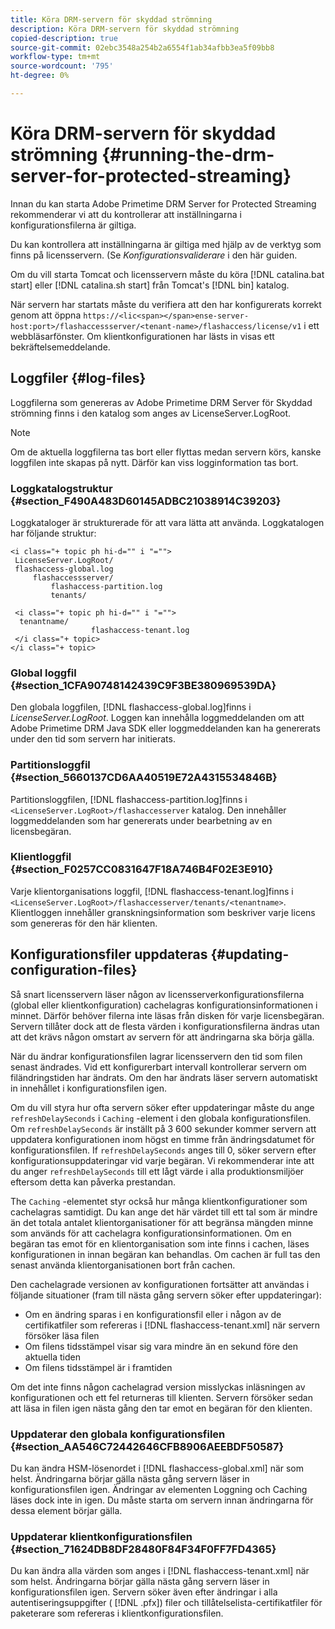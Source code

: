 ```yaml
---
title: Köra DRM-servern för skyddad strömning
description: Köra DRM-servern för skyddad strömning
copied-description: true
source-git-commit: 02ebc3548a254b2a6554f1ab34afbb3ea5f09bb8
workflow-type: tm+mt
source-wordcount: '795'
ht-degree: 0%

---
```


# Köra DRM-servern för skyddad strömning {#running-the-drm-server-for-protected-streaming}

Innan du kan starta Adobe Primetime DRM Server for Protected Streaming rekommenderar vi att du kontrollerar att inställningarna i konfigurationsfilerna är giltiga.

Du kan kontrollera att inställningarna är giltiga med hjälp av de verktyg som finns på licensservern. (Se *Konfigurationsvaliderare* i den här guiden.

Om du vill starta Tomcat och licensservern måste du köra [!DNL catalina.bat start] eller [!DNL catalina.sh start] från Tomcat&#39;s [!DNL bin] katalog.

När servern har startats måste du verifiera att den har konfigurerats korrekt genom att öppna `https://<lic<span></span>ense-server-host:port>/flashaccessserver/<tenant-name>/flashaccess/license/v1` i ett webbläsarfönster. Om klientkonfigurationen har lästs in visas ett bekräftelsemeddelande.

## Loggfiler {#log-files}

Loggfilerna som genereras av Adobe Primetime DRM Server för Skyddad strömning finns i den katalog som anges av LicenseServer.LogRoot.

>[!NOTE]
>
>Om de aktuella loggfilerna tas bort eller flyttas medan servern körs, kanske loggfilen inte skapas på nytt. Därför kan viss logginformation tas bort.

### Loggkatalogstruktur {#section_F490A483D60145ADBC21038914C39203}

Loggkataloger är strukturerade för att vara lätta att använda. Loggkatalogen har följande struktur:

```
<i class="+ topic ph hi-d="" i "="">
 LicenseServer.LogRoot/ 
 flashaccess-global.log 
     flashaccessserver/ 
         flashaccess-partition.log 
         tenants/ 
             
 <i class="+ topic ph hi-d="" i "="">
  tenantname/ 
                  flashaccess-tenant.log
 </i class="+ topic>
</i class="+ topic>
```

### Global loggfil {#section_1CFA90748142439C9F3BE380969539DA}

Den globala loggfilen, [!DNL flashaccess-global.log]finns i *LicenseServer.LogRoot*. Loggen kan innehålla loggmeddelanden om att Adobe Primetime DRM Java SDK eller loggmeddelanden kan ha genererats under den tid som servern har initierats.

### Partitionsloggfil {#section_5660137CD6AA40519E72A4315534846B}

Partitionsloggfilen, [!DNL flashaccess-partition.log]finns i `<LicenseServer.LogRoot>/flashaccesserver` katalog. Den innehåller loggmeddelanden som har genererats under bearbetning av en licensbegäran.

### Klientloggfil {#section_F0257CC0831647F18A746B4F02E3E910}

Varje klientorganisations loggfil, [!DNL flashaccess-tenant.log]finns i `<LicenseServer.LogRoot>/flashaccesserver/tenants/<tenantname>`. Klientloggen innehåller granskningsinformation som beskriver varje licens som genereras för den här klienten.

## Konfigurationsfiler uppdateras {#updating-configuration-files}

Så snart licensservern läser någon av licensserverkonfigurationsfilerna (global eller klientkonfiguration) cachelagras konfigurationsinformationen i minnet. Därför behöver filerna inte läsas från disken för varje licensbegäran. Servern tillåter dock att de flesta värden i konfigurationsfilerna ändras utan att det krävs någon omstart av servern för att ändringarna ska börja gälla.

När du ändrar konfigurationsfilen lagrar licensservern den tid som filen senast ändrades. Vid ett konfigurerbart intervall kontrollerar servern om filändringstiden har ändrats. Om den har ändrats läser servern automatiskt in innehållet i konfigurationsfilen igen.

Om du vill styra hur ofta servern söker efter uppdateringar måste du ange `refreshDelaySeconds` i `Caching` -element i den globala konfigurationsfilen. Om `refreshDelaySeconds` är inställt på 3 600 sekunder kommer servern att uppdatera konfigurationen inom högst en timme från ändringsdatumet för konfigurationsfilen. If `refreshDelaySeconds` anges till 0, söker servern efter konfigurationsuppdateringar vid varje begäran. Vi rekommenderar inte att du anger `refreshDelaySeconds` till ett lågt värde i alla produktionsmiljöer eftersom detta kan påverka prestandan.

The `Caching` -elementet styr också hur många klientkonfigurationer som cachelagras samtidigt. Du kan ange det här värdet till ett tal som är mindre än det totala antalet klientorganisationer för att begränsa mängden minne som används för att cachelagra konfigurationsinformationen. Om en begäran tas emot för en klientorganisation som inte finns i cachen, läses konfigurationen in innan begäran kan behandlas. Om cachen är full tas den senast använda klientorganisationen bort från cachen.

Den cachelagrade versionen av konfigurationen fortsätter att användas i följande situationer (fram till nästa gång servern söker efter uppdateringar):

* Om en ändring sparas i en konfigurationsfil eller i någon av de certifikatfiler som refereras i [!DNL flashaccess-tenant.xml] när servern försöker läsa filen
* Om filens tidsstämpel visar sig vara mindre än en sekund före den aktuella tiden
* Om filens tidsstämpel är i framtiden

Om det inte finns någon cachelagrad version misslyckas inläsningen av konfigurationen och ett fel returneras till klienten. Servern försöker sedan att läsa in filen igen nästa gång den tar emot en begäran för den klienten.

### Uppdaterar den globala konfigurationsfilen {#section_AA546C72442646CFB8906AEEBDF50587}

Du kan ändra HSM-lösenordet i [!DNL flashaccess-global.xml] när som helst. Ändringarna börjar gälla nästa gång servern läser in konfigurationsfilen igen. Ändringar av elementen Loggning och Caching läses dock inte in igen. Du måste starta om servern innan ändringarna för dessa element börjar gälla.

### Uppdaterar klientkonfigurationsfilen {#section_71624DB8DF28480F84F34F0FF7FD4365}

Du kan ändra alla värden som anges i [!DNL flashaccess-tenant.xml] när som helst. Ändringarna börjar gälla nästa gång servern läser in konfigurationsfilen igen. Servern söker även efter ändringar i alla autentiseringsuppgifter ( [!DNL .pfx]) filer och tillåtelselista-certifikatfiler för paketerare som refereras i klientkonfigurationsfilen.
